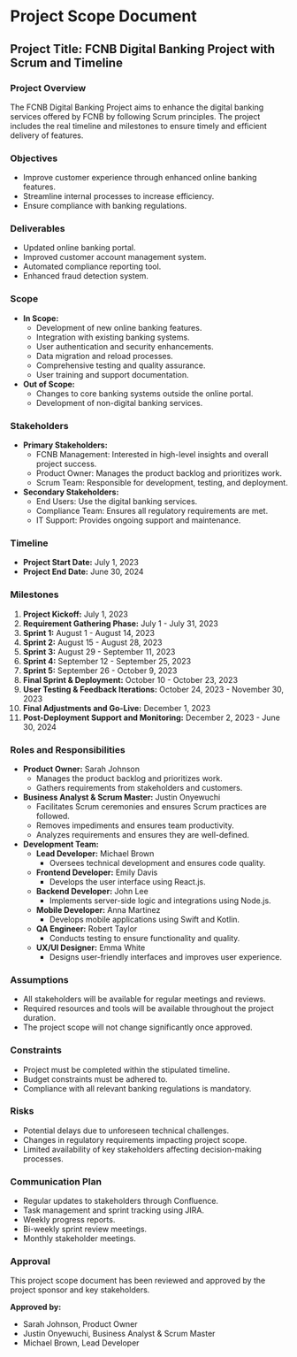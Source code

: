# Project Scope Document

## Project Title: FCNB Digital Banking Project with Scrum and Timeline

### Project Overview
The FCNB Digital Banking Project aims to enhance the digital banking services offered by FCNB by following Scrum principles. The project includes the real timeline and milestones to ensure timely and efficient delivery of features.

### Objectives
- Improve customer experience through enhanced online banking features.
- Streamline internal processes to increase efficiency.
- Ensure compliance with banking regulations.

### Deliverables
- Updated online banking portal.
- Improved customer account management system.
- Automated compliance reporting tool.
- Enhanced fraud detection system.

### Scope
- **In Scope:**
  - Development of new online banking features.
  - Integration with existing banking systems.
  - User authentication and security enhancements.
  - Data migration and reload processes.
  - Comprehensive testing and quality assurance.
  - User training and support documentation.
- **Out of Scope:**
  - Changes to core banking systems outside the online portal.
  - Development of non-digital banking services.

### Stakeholders
- **Primary Stakeholders:**
  - FCNB Management: Interested in high-level insights and overall project success.
  - Product Owner: Manages the product backlog and prioritizes work.
  - Scrum Team: Responsible for development, testing, and deployment.
- **Secondary Stakeholders:**
  - End Users: Use the digital banking services.
  - Compliance Team: Ensures all regulatory requirements are met.
  - IT Support: Provides ongoing support and maintenance.

### Timeline
- **Project Start Date:** July 1, 2023
- **Project End Date:** June 30, 2024

### Milestones
1. **Project Kickoff:** July 1, 2023
2. **Requirement Gathering Phase:** July 1 - July 31, 2023
3. **Sprint 1:** August 1 - August 14, 2023
4. **Sprint 2:** August 15 - August 28, 2023
5. **Sprint 3:** August 29 - September 11, 2023
6. **Sprint 4:** September 12 - September 25, 2023
7. **Sprint 5:** September 26 - October 9, 2023
8. **Final Sprint & Deployment:** October 10 - October 23, 2023
9. **User Testing & Feedback Iterations:** October 24, 2023 - November 30, 2023
10. **Final Adjustments and Go-Live:** December 1, 2023
11. **Post-Deployment Support and Monitoring:** December 2, 2023 - June 30, 2024

### Roles and Responsibilities
- **Product Owner:** Sarah Johnson
  - Manages the product backlog and prioritizes work.
  - Gathers requirements from stakeholders and customers.
- **Business Analyst & Scrum Master:** Justin Onyewuchi
  - Facilitates Scrum ceremonies and ensures Scrum practices are followed.
  - Removes impediments and ensures team productivity.
  - Analyzes requirements and ensures they are well-defined.
- **Development Team:**
  - **Lead Developer:** Michael Brown
    - Oversees technical development and ensures code quality.
  - **Frontend Developer:** Emily Davis
    - Develops the user interface using React.js.
  - **Backend Developer:** John Lee
    - Implements server-side logic and integrations using Node.js.
  - **Mobile Developer:** Anna Martinez
    - Develops mobile applications using Swift and Kotlin.
  - **QA Engineer:** Robert Taylor
    - Conducts testing to ensure functionality and quality.
  - **UX/UI Designer:** Emma White
    - Designs user-friendly interfaces and improves user experience.

### Assumptions
- All stakeholders will be available for regular meetings and reviews.
- Required resources and tools will be available throughout the project duration.
- The project scope will not change significantly once approved.

### Constraints
- Project must be completed within the stipulated timeline.
- Budget constraints must be adhered to.
- Compliance with all relevant banking regulations is mandatory.

### Risks
- Potential delays due to unforeseen technical challenges.
- Changes in regulatory requirements impacting project scope.
- Limited availability of key stakeholders affecting decision-making processes.

### Communication Plan
- Regular updates to stakeholders through Confluence.
- Task management and sprint tracking using JIRA.
- Weekly progress reports.
- Bi-weekly sprint review meetings.
- Monthly stakeholder meetings.

### Approval
This project scope document has been reviewed and approved by the project sponsor and key stakeholders.

**Approved by:**
- Sarah Johnson, Product Owner
- Justin Onyewuchi, Business Analyst & Scrum Master
- Michael Brown, Lead Developer

